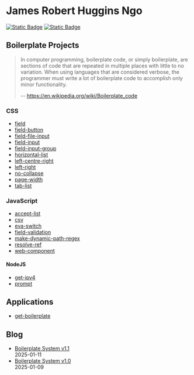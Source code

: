 # James Robert Huggins Ngo

[![Static Badge](https://img.shields.io/badge/GitHub%20Repo-6e5494)](https://github.com/JamesRobertHugginsNgo/JamesRobertHugginsNgo.github.io)
[![Static Badge](https://img.shields.io/badge/GitHub%20Page-4078c0)](https://jamesroberthugginsngo.github.io)

## Boilerplate Projects

> In computer programming, boilerplate code, or simply boilerplate, are sections of code that are repeated in multiple places with little to no variation. When using languages that are considered verbose, the programmer must write a lot of boilerplate code to accomplish only minor functionality.
>
> -- https://en.wikipedia.org/wiki/Boilerplate_code

### CSS

- [field](https://github.com/JamesRobertHugginsNgo/field)
- [field-button](https://github.com/JamesRobertHugginsNgo/field-button)
- [field-file-input](https://github.com/JamesRobertHugginsNgo/field-file-input)
- [field-input](https://github.com/JamesRobertHugginsNgo/field-input)
- [field-input-group](https://github.com/JamesRobertHugginsNgo/field-input-group)
- [horizontal-list](https://github.com/JamesRobertHugginsNgo/horizontal-list)
- [left-centre-right](https://github.com/JamesRobertHugginsNgo/left-centre-right)
- [left-right](https://github.com/JamesRobertHugginsNgo/left-right)
- [no-collapse](https://github.com/JamesRobertHugginsNgo/no-collapse)
- [page-width](https://github.com/JamesRobertHugginsNgo/page-width)
- [tab-list](https://github.com/JamesRobertHugginsNgo/tab-list)

### JavaScript

- [accept-list](https://github.com/JamesRobertHugginsNgo/accept-list)
- [csv](https://github.com/JamesRobertHugginsNgo/csv)
- [eva-switch](https://github.com/JamesRobertHugginsNgo/eva-switch)
- [field-validation](https://github.com/JamesRobertHugginsNgo/field-validation)
- [make-dynamic-path-regex](https://github.com/JamesRobertHugginsNgo/make-dynamic-path-regex)
- [resolve-ref](https://github.com/JamesRobertHugginsNgo/resolve-ref)
- [web-component](https://github.com/JamesRobertHugginsNgo/web-component)

#### NodeJS

- [get-ipv4](https://github.com/JamesRobertHugginsNgo/get-ipv4)
- [prompt](https://github.com/JamesRobertHugginsNgo/prompt)

## Applications

- [get-boilerplate](https://github.com/JamesRobertHugginsNgo/get-boilerplate)

## Blog

- [Boilerplate System v1.1](doc/boilerplate-system-1.1.md)  
2025-01-11
- [Boilerplate System v1.0](doc/boilerplate-system-1.0.md)  
2025-01-09
